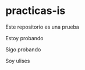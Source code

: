practicas-is
============

Este repositorio es una prueba

Estoy probando

Sigo probando

Soy ulises
